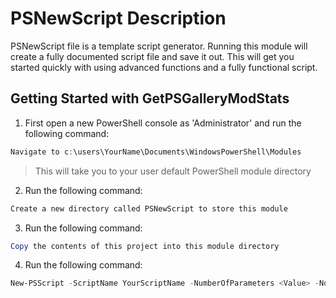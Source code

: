﻿# PSNewScript Description

PSNewScript file is a template script generator. Running this module will create a fully documented script file and save it out. This
will get you started quickly with using advanced functions and a fully functional script.

## Getting Started with GetPSGalleryModStats
1. First open a new PowerShell console as 'Administrator' and run the following command:
```powershell
Navigate to c:\users\YourName\Documents\WindowsPowerShell\Modules
```
> This will take you to your user default PowerShell module directory

2. Run the following command:

```powershell
Create a new directory called PSNewScript to store this module
```

3. Run the following command:

```powershell
Copy the contents of this project into this module directory
```

4. Run the following command:

```powershell
New-PSScript -ScriptName YourScriptName -NumberOfParameters <Value> -Notes "Your notes" -Synopsis "Your synopsis" -Description "Your description"
```